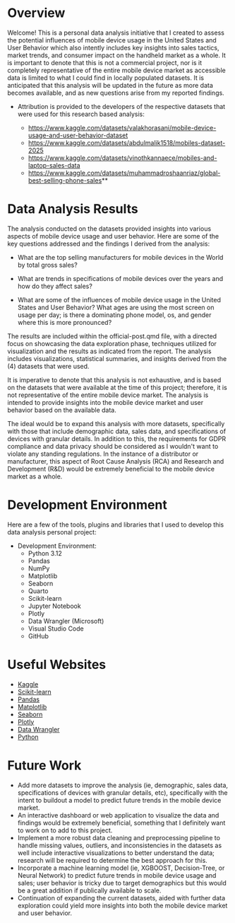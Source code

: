 # Overview

Welcome! This is a personal data analysis initiative that I created to assess the potential influences of mobile device usage in the United States and User Behavior which also intently includes key insights into sales tactics, market trends, and consumer impact on the handheld market as a whole. It is important to denote that this is not a commercial project, nor is it completely representative of the entire mobile device market as accessible data is limited to what I could find in locally populated datasets. It is anticipated that this analysis will be updated in the future as more data becomes available, and as new questions arise from my reported findings. 


* Attribution is provided to the developers of the respective datasets that were used for this research based analysis: 

    * https://www.kaggle.com/datasets/valakhorasani/mobile-device-usage-and-user-behavior-dataset 
    * https://www.kaggle.com/datasets/abdulmalik1518/mobiles-dataset-2025 
    * https://www.kaggle.com/datasets/vinothkannaece/mobiles-and-laptop-sales-data 
    * https://www.kaggle.com/datasets/muhammadroshaanriaz/global-best-selling-phone-sales**


# Data Analysis Results

The analysis conducted on the datasets provided insights into various aspects of mobile device usage and user behavior. Here are some of the key questions addressed and the findings I derived from the analysis:

- What are the top selling manufacturers for mobile devices in the World by total gross sales?

- What are trends in specifications of mobile devices over the years and how do they affect sales?

- What are some of the influences of mobile device usage in the United States and User Behavior? What ages are using the most screen on usage per day; is there a dominating phone model, os, and gender where this is more pronounced?

The results are included within the official-post.qmd file, with a directed focus on showcasing the data exploration phase, techniques utilized for visualization and the results as indicated from the report. The analysis includes visualizations, statistical summaries, and insights derived from the (4) datasets that were used. 

It is imperative to denote that this analysis is not exhaustive, and is based on the datasets that were available at the time of this project; therefore, it is not representative of the entire mobile device market. The analysis is intended to provide insights into the mobile device market and user behavior based on the available data.

The ideal would be to expand this analysis with more datasets, specifically with those that include demographic data, sales data, and specifications of devices with granular details. In addition to this, the requirements for GDPR compliance and data privacy should be considered as I wouldn't want to violate any standing regulations. In the instance of a distributor or manufacturer, this aspect of Root Cause Analysis (RCA) and Research and Development (R&D) would be extremely beneficial to the mobile device market as a whole.




# Development Environment

Here are a few of the tools, plugins and libraries that I used to develop this data analysis personal project:

  * Development Environment: 
    * Python 3.12
    * Pandas
    * NumPy
    * Matplotlib
    * Seaborn
    * Quarto
    * Scikit-learn
    * Jupyter Notebook
    * Plotly
    * Data Wrangler (Microsoft)
    * Visual Studio Code
    * GitHub

# Useful Websites

* [Kaggle](https://www.kaggle.com/)
* [Scikit-learn](https://scikit-learn.org/1.0/user_guide.html)
* [Pandas](https://pandas.pydata.org/docs/user_guide/index.html)
* [Matplotlib](https://matplotlib.org/stable/users/index.html)
* [Seaborn](https://seaborn.pydata.org/tutorial.html)
* [Plotly](https://plotly.com/python/)
* [Data Wrangler](https://www.microsoft.com/en-us/research/project/data-wrangler/)
* [Python](https://www.python.org/doc/)

# Future Work

* Add more datasets to improve the analysis (ie, demographic, sales data, specifications of devices with granular details, etc), specifically with the intent to buildout a model to predict future trends in the mobile device market.
* An interactive dashboard or web application to visualize the data and findings would be extremely beneficial, something that I definitely want to work on to add to this project.
* Implement a more robust data cleaning and preprocessing pipeline to handle missing values, outliers, and inconsistencies in the datasets as well include interactive visualizations to better understand the data; research will be required to determine the best approach for this.
* Incorporate a machine learning model (ie, XGBOOST, Decision-Tree, or Neural Network) to predict future trends in mobile device usage and sales; user behavior is tricky due to target demographics but this would be a great addition if publically available to scale. 
* Continuation of expanding the current datasets, aided with further data exploration could yield more insights into both the mobile device market and user behavior.
